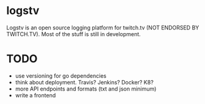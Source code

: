 # logstv

Logstv is an open source logging platform for twitch.tv (NOT ENDORSED BY TWITCH.TV).
Most of the stuff is still in development.

# TODO 

- use versioning for go dependencies
- think about deployment. Travis? Jenkins? Docker? K8?
- more API endpoints and formats (txt and json minimum)
- write a frontend